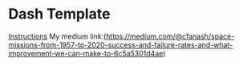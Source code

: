 # Dash Template

[Instructions](https://lambdaschool.github.io/ds/unit2/dash-template/)
My medium link:(https://medium.com/@cfanash/space-missions-from-1957-to-2020-success-and-failure-rates-and-what-improvement-we-can-make-to-6c5a5301d4ae)
